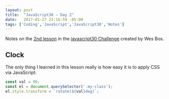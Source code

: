 ```yaml
---
layout: post
title:  "JavaScript30 – Day 2"
date:   2017-01-27 21:16:59 -05:00
tags: ['Coding','JavaScript','JavaScript30','Notes']
---
```


Notes on the [2nd lesson][git] in the [javascript30 Challenge][js30] created by Wes Bos.

## Clock

The only thing I learned in this lesson really is how easy it is to apply CSS via JavaScript:

```js
const val = 90;
const el = document.querySelector('.my-class');
el.style.transform = `rotate(${val}deg)`;
```

[js30]:https://javascript30.com
[git]:https://github.com/memoblue/JavaScript30/blob/master/02-clock/index.html
